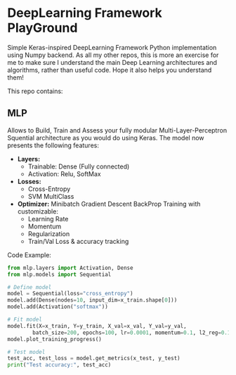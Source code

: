 # DeepLearning Framework PlayGround

Simple Keras-inspired DeepLearning Framework Python implementation using Numpy backend.
As all my other repos, this is more an exercise for me to make sure I understand the main Deep Learning architectures and algorithms, rather than useful code.
Hope it also helps you understand them!

This repo contains:

## MLP

Allows to Build, Train and Assess your fully modular Multi-Layer-Perceptron Squential architecture as you would do using Keras.
The model now presents the following features:

- **Layers:**
    - Trainable: Dense (Fully connected)
    - Activation: Relu, SoftMax
- **Losses:**
    - Cross-Entropy
    - SVM MultiClass
- **Optimizer:** Minibatch Gradient Descent BackProp Training with customizable:
    - Learning Rate
    - Momentum
    - Regularization
    - Train/Val Loss & accuracy tracking


Code Example:
```python
from mlp.layers import Activation, Dense
from mlp.models import Sequential

# Define model
model = Sequential(loss="cross_entropy")
model.add(Dense(nodes=10, input_dim=x_train.shape[0]))
model.add(Activation("softmax"))

# Fit model
model.fit(X=x_train, Y=y_train, X_val=x_val, Y_val=y_val,
        batch_size=200, epochs=100, lr=0.0001, momentum=0.1, l2_reg=0.1)
model.plot_training_progress()

# Test model
test_acc, test_loss = model.get_metrics(x_test, y_test)
print("Test accuracy:", test_acc)
```
